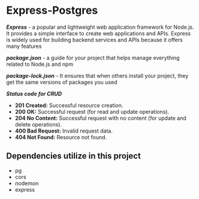 # Express-Postgres

***Express*** - a popular and lightweight web application framework for Node.js. It provides a simple interface to create web applications and APIs. Express is widely used for building backend services and APIs because it offers many features

***package.json***  - a guide for your project that helps manage everything related to Node.js and npm

***package-lock.json***  - It ensures that when others install your project, they get the same versions of packages you used

***Status code for CRUD*** 
- **201 Created:** Successful resource creation.
- **200 OK:** Successful request (for read and update operations).
- **204 No Content:** Successful request with no content (for update and delete operations).
- **400 Bad Request:** Invalid request data.
- **404 Not Found:** Resource not found.

## Dependencies utilize in this project
- pg
- cors
- nodemon
- express
  
  
